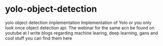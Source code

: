 # yolo-object-detection
yolo object detection implementation
Implementation of Yolo or you only look once object detection api. The webinar for  the same acn be found on youtube at 
I write blogs regarding machine learing, deep learning, gans and cool stuff you can find them here 

